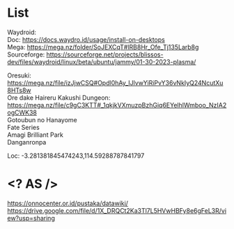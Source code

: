 # List

Waydroid: \
Doc: https://docs.waydro.id/usage/install-on-desktops \
Mega: https://mega.nz/folder/SoJEXCqT#lRB8Hr_Ofe_Tj135Larb8g \
Sourceforge: https://sourceforge.net/projects/blissos-dev/files/waydroid/linux/beta/ubuntu/jammy/01-30-2023-plasma/


Oresuki: https://mega.nz/file/izJjwCSQ#Opdl0hAy_IJlvwYiRiPvY36vNkIyQ24NcutXu8HTs8w \
Ore dake Haireru Kakushi Dungeon: https://mega.nz/file/c9gC3KTT#_1qkjkVXmuzpBzhGiq6EYelhlWmboo_NzIA2ogCWK38 \
Gotoubun no Hanayome \
Fate Series \
Amagi Brilliant Park \
Danganronpa



Loc: -3.281381845474243,114.59288787841797 

# <? AS />

https://onnocenter.or.id/pustaka/datawiki/ \
https://drive.google.com/file/d/1X_DRQCt2Ka3Tl7L5HVwHBFy8e6gFeL3R/view?usp=sharing 
